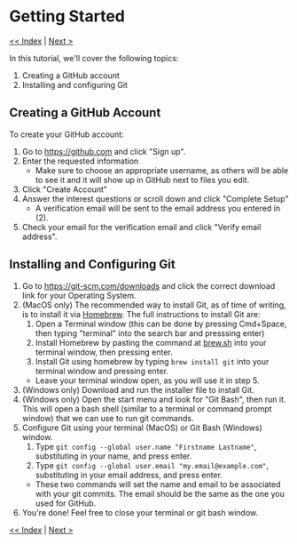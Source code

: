# Getting Started

[<< Index](readme.md) | [Next >](2-creating-repository.md)

In this tutorial, we'll cover the following topics:

1. Creating a GitHub account
2. Installing and configuring Git

## Creating a GitHub Account

To create your GitHub account:

1. Go to https://github.com and click "Sign up".
2. Enter the requested information
   - Make sure to choose an appropriate username, as others will be able to see it and it will show up in GitHub next to files you edit.
3. Click "Create Account"
4. Answer the interest questions or scroll down and click "Complete Setup"
   - A verification email will be sent to the email address you entered in (2).
5. Check your email for the verification email and click "Verify email address".

## Installing and Configuring Git

1. Go to https://git-scm.com/downloads and click the correct download link for your Operating System.
2. (MacOS only) The recommended way to install Git, as of time of writing, is to install it via [Homebrew](https://brew.sh). The full instructions to install Git are:
   1. Open a Terminal window (this can be done by pressing Cmd+Space, then typing "terminal" into the search bar and presssing enter)
   2. Install Homebrew by pasting the command at [brew.sh](https://brew.sh) into your terminal window, then pressing enter.
   3. Install Git using homebrew by typing `brew install git` into your terminal window and pressing enter.
   - Leave your terminal window open, as you will use it in step 5.
3. (Windows only) Download and run the installer file to install Git.
4. (Windows only) Open the start menu and look for "Git Bash", then run it. This will open a bash shell (similar to a terminal or command prompt window) that we can use to run git commands.
5. Configure Git using your terminal (MacOS) or Git Bash (Windows) window.
   1. Type `git config --global user.name "Firstname Lastname"`, substituting in your name, and press enter.
   2. Type `git config --global user.email "my.email@example.com"`, substituting in your email address, and press enter.
   - These two commands will set the name and email to be associated with your git commits. The email should be the same as the one you used for GitHub.
6. You're done! Feel free to close your terminal or git bash window.

[<< Index](readme.md) | [Next >](2-creating-repository.md)
